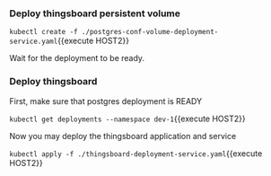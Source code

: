 ### Deploy thingsboard persistent volume

`kubectl create -f ./postgres-conf-volume-deployment-service.yaml`{{execute HOST2}}

Wait for the deployment to be ready.

### Deploy thingsboard

First, make sure that postgres deployment is READY

`kubectl get deployments --namespace dev-1`{{execute HOST2}}

Now you may deploy the thingsboard application and service

`kubectl apply -f ./thingsboard-deployment-service.yaml`{{execute HOST2}}